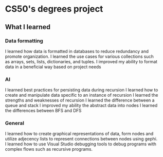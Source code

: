 # CS50's degrees project
## What I learned 
### Data formatting
I learned how data is formatted in databases to reduce redundancy and promote organization.
I learned the use cases for various collections such as arrays, sets, lists, dictionaries, and tuples.
I improved my ability to format data in a beneficial way based on project needs

### AI
I learned best practices for persisting data during recursion
I learned how to create and manipulate data specific to an instance of recursion
I learned the strengths and weaknesses of recursion
I learned the difference between a queue and stack
I improved my ability the abstract data into nodes
I learned the differences between BFS and DFS

### General
I learned how to create graphical representations of data, form nodes and utilize adjecency lists to represent connections between nodes using gephi.
I learned how to use Visual Studio debugging tools to debug programs with complex flows such as recursive programs. 
